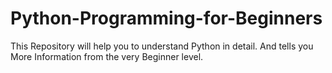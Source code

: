 # Python-Programming-for-Beginners
This Repository will help you to understand Python in detail. And tells you More Information from the very Beginner level.
